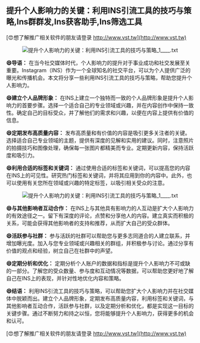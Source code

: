 ## **提升个人影响力的关键：利用INS引流工具的技巧与策略,Ins群群发,Ins获客助手,Ins筛选工具**

[😍想了解推广相关软件的朋友请登录 http://www.vst.tw](http://www.vst.tw)

 <center><img src="https://vst.tw/MP4/tuiguang/png/5.png" alt="提升个人影响力的关键：利用INS引流工具的技巧与策略_1____.txt"></center>

**😄导语：**
在当今社交媒体时代，个人影响力的提升对于事业成功和社交发展至关重要。Instagram（INS）作为一个全球知名的社交平台，可以为个人提供广泛的曝光和传播机会。本文将分享一些利用INS引流工具的技巧与策略，帮助您提升个人影响力。

**😄建立个人品牌形象：**
在INS上建立一个独特而一致的个人品牌形象是提升个人影响力的首要步骤。选择一个适合自己的专业领域或兴趣，并在内容创作中保持一致性。确定自己的目标受众，并了解他们的需求和兴趣，以便在内容上提供有价值的信息。

**😄定期发布高质量内容：**
发布高质量和有价值的内容是吸引更多关注者的关键。选择适合自己专业领域的主题，提供有深度的见解和实用的建议。同时，注意照片的拍摄技巧和图像处理，确保每一张图片都精美而专业。定期更新内容，保持活跃度和吸引力。

**😄利用合适的标签和关键词：**
通过使用合适的标签和关键词，可以提高您的内容在INS上的可见性。研究热门标签和关键词，并将其应用到你的内容中。此外，也可以使用有关您所在领域或兴趣的特定标签，以吸引相关受众的注意。

 <center><img src="https://vst.tw/MP4/tuiguang/png/4.png" alt="提升个人影响力的关键：利用INS引流工具的技巧与策略_1____.txt"></center>

**😄与其他影响者互动合作：**
在INS上与其他具有影响力的人互动是扩大个人影响力的有效途径之一。留下有深度的评论，点赞和分享他人的内容。建立真实而积极的关系，可能会获得其他影响者的支持和推荐，从而扩大自己的受众群体。

**😄活跃参与社群：**
参与活跃的社群可以帮助您与更多志同道合的人建立联系，并增加曝光度。加入与您专业领域或兴趣相关的群组，并积极参与讨论。通过分享有价值的观点和经验，树立自己在社群中的声望。

**😄定期分析和优化：**
定期分析个人账户的数据和指标是提升个人影响力不可或缺的一部分。了解您的受众数量、参与度和互动情况等数据，可以帮助您更好地了解自己在INS上的表现，并针对性地优化内容和策略。

**😄结语：**
利用INS引流工具的技巧与策略，可以帮助您扩大个人影响力并在社交媒体中脱颖而出。建立个人品牌形象，定期发布高质量内容，利用标签和关键词，与其他影响者互动合作，活跃参与社群，以及定期分析和优化，都是实现这一目标的关键步骤。通过不断努力和持之以恒，您将能够提升个人影响力，获得更多的机会和认可。

[😍想了解推广相关软件的朋友请登录 http://www.vst.tw](http://www.vst.tw)



